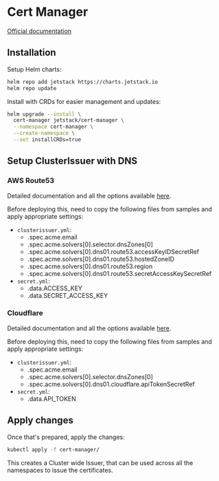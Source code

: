 # Cert Manager

[Official documentation](https://cert-manager.io/docs/)

## Installation

Setup Helm charts:

```bash
helm repo add jetstack https://charts.jetstack.io
helm repo update
```

Install with CRDs for easier management and updates:

```bash
helm upgrade --install \
  cert-manager jetstack/cert-manager \
  --namespace cert-manager \
  --create-namespace \
  --set installCRDs=true
```

## Setup ClusterIssuer with DNS

### AWS Route53

Detailed documentation and all the options available [here](https://cert-manager.io/docs/configuration/acme/dns01/route53/).

Before deploying this, need to copy the following files from samples and apply appropriate settings:

* `clusterissuer.yml`:
    * .spec.acme.email
    * .spec.acme.solvers[0].selector.dnsZones[0]
    * .spec.acme.solvers[0].dns01.route53.accessKeyIDSecretRef
    * .spec.acme.solvers[0].dns01.route53.hostedZoneID
    * .spec.acme.solvers[0].dns01.route53.region
    * .spec.acme.solvers[0].dns01.route53.secretAccessKeySecretRef
* `secret.yml`:
    * .data.ACCESS_KEY
    * .data.SECRET_ACCESS_KEY

### Cloudflare

Detailed documentation and all the options available [here](https://cert-manager.io/docs/configuration/acme/dns01/cloudflare/).

Before deploying this, need to copy the following files from samples and apply appropriate settings:

* `clusterissuer.yml`:
    * .spec.acme.email
    * .spec.acme.solvers[0].selector.dnsZones[0]
    * .spec.acme.solvers[0].dns01.cloudflare.apiTokenSecretRef
* `secret.yml`:
    * .data.API_TOKEN

## Apply changes

Once that's prepared, apply the changes:

```bash
kubectl apply -f cert-manager/
```

This creates a Cluster wide Issuer, that can be used across all the namespaces to issue the certificates.
